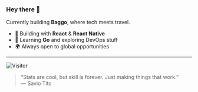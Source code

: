 ### Hey there 👋  

Currently building **Baggo**, where tech meets travel.  

- 🚀 Building with **React** & **React Native**  
- 🧠 Learning **Go** and exploring DevOps stuff  
- 🌍 Always open to global opportunities  

---

![Visitor](https://visitor-badge.laobi.icu/badge?page_id=SavioTito.SavioTito)

> “Stats are cool, but skill is forever. Just making things that work.”  
> — Savio Tito
